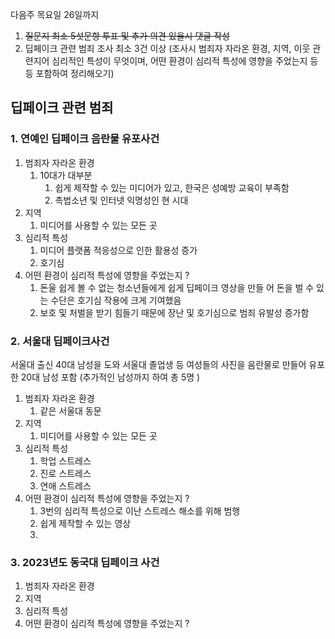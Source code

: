 다음주 목요일 26일까지
1. ~~질문지 최소 5섯문항 투표 및 추가 의견 있을시 댓글 작성~~
2. 딥페이크 관련 범죄 조사 최소 3건 이상 (조사시 범죄자 자라온 환경, 지역, 이웃 관련지어 심리적인 특성이 무엇이며, 어떤 환경이 심리적 특성에 영향을 주었는지 등등 포함하여 정리해오기)

## 딥페이크 관련 범죄 
### 1. 연예인 딥페이크 음란물 유포사건
1. 범죄자 자라온 환경
	1.  10대가 대부분
		1.   쉽게 제작할 수 있는 미디어가 있고, 한국은 성예방 교육이 부족함
		2. 촉법소년 및 인터넷 익명성인 현 시대
3. 지역
	1. 미디어를 사용할 수 있는 모든 곳
4. 심리적 특성
	1. 미디어 플랫폼 적응성으로 인한 활용성 증가
	2. 호기심
5. 어떤 환경이 심리적 특성에 영향을 주었는지 ?
	1. 돈울 쉽게 볼 수 없는 청소년들에게 쉽게 딥페이크 영상을 만들 어 돈을 벌 수 있는 수단은 호기심 작용에 크게 기여했음
	2. 보호 및 처벌을 받기 힘들기 때문에 장난 및 호기심으로 범죄 유발성 증가함
### 2. 서울대 딥페이크사건
서울대 출신 40대 남성을 도와 서울대 졸업생 등 여성들의 사진을 음란물로 만들어 유포한 20대 남성 포함 (추가적인 남성까지 하여 총 5명 )
1. 범죄자 자라온 환경
	1. 같은 서울대 동문
2. 지역
	1. 미디어를 사용할 수 있는 모든 곳
3. 심리적 특성
	1. 학업 스트레스
	2. 진로 스트레스
	3. 연애 스트레스
4. 어떤 환경이 심리적 특성에 영향을 주었는지 ?
	1. 3번의 심리적 특성으로 이난 스트레스 해소를 위해 범행 
	2. 쉽게 제작할 수 있는 영상
	3. 
### 3. 2023년도 동국대 딥페이크 사건
1. 범죄자 자라온 환경
2. 지역
3. 심리적 특성
4. 어떤 환경이 심리적 특성에 영향을 주었는지 ?